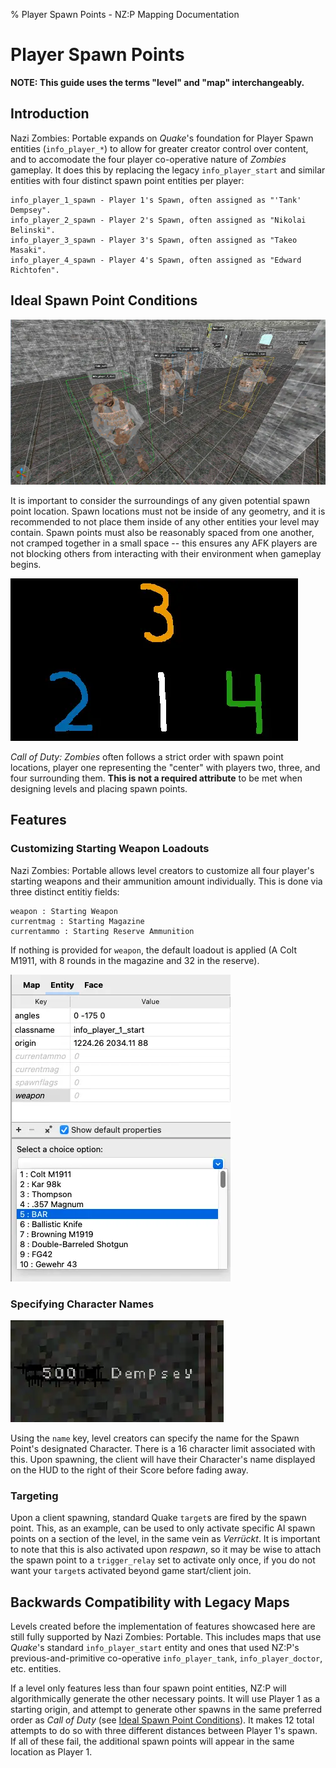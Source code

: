 % Player Spawn Points - NZ:P Mapping Documentation
# Player Spawn Points

__NOTE: This guide uses the terms "level" and "map" interchangeably.__

## Introduction

Nazi Zombies: Portable expands on _Quake_'s foundation for Player Spawn entities (`info_player_*`) to allow for greater creator control over content, and to accomodate the four player co-operative nature of _Zombies_ gameplay. It does this by replacing the legacy `info_player_start` and similar entities with four distinct spawn point entities per player:

```
info_player_1_spawn - Player 1's Spawn, often assigned as "'Tank' Dempsey".
info_player_2_spawn - Player 2's Spawn, often assigned as "Nikolai Belinski".
info_player_3_spawn - Player 3's Spawn, often assigned as "Takeo Masaki".
info_player_4_spawn - Player 4's Spawn, often assigned as "Edward Richtofen".
```

## Ideal Spawn Point Conditions

![Example of reasonably placed Spawn Points, from _Nacht der Untoten_](../res/images/player_spawn_positions.webp)

It is important to consider the surroundings of any given potential spawn point location. Spawn locations must not be inside of any geometry, and it is recommended to not place them inside of any other entities your level may contain. Spawn points must also be reasonably spaced from one another, not cramped together in a small space -- this ensures any AFK players are not blocking others from interacting with their environment when gameplay begins.

![_Call of Duty: Zombies_'s preferred Spawn Order](../res/images/player_spawn_order_reference.webp)

_Call of Duty: Zombies_ often follows a strict order with spawn point locations, player one representing the "center" with players two, three, and four surrounding them. __This is not a required attribute__ to be met when designing levels and placing spawn points.

## Features

### Customizing Starting Weapon Loadouts

Nazi Zombies: Portable allows level creators to customize all four player's starting weapons and their ammunition amount individually. This is done via three distinct entitiy fields:

```
weapon : Starting Weapon
currentmag : Starting Magazine
currentammo : Starting Reserve Ammunition
```

If nothing is provided for `weapon`, the default loadout is applied (A Colt M1911, with 8 rounds in the magazine and 32 in the reserve).

![An example of a map maker assigning Player 1's starting weapon](../res/images/player_spawn_starting_weapon.webp)

### Specifying Character Names

![A depiction of a Character's name appearing on the HUD](../res/images/player_spawn_name_hud.webp)

Using the `name` key, level creators can specify the name for the Spawn Point's designated Character. There is a 16 character limit associated with this. Upon spawning, the client will have their Character's name displayed on the HUD to the right of their Score before fading away.

### Targeting

Upon a client spawning, standard Quake `target`s are fired by the spawn point. This, as an example, can be used to only activate specific AI spawn points on a section of the level, in the same vein as *Verrückt*. It is important to note that this is also activated upon *respawn*, so it may be wise to attach the spawn point to a `trigger_relay` set to activate only once, if you do not want your `target`s activated beyond game start/client join.

## Backwards Compatibility with Legacy Maps

Levels created before the implementation of features showcased here are still fully supported by Nazi Zombies: Portable. This includes maps that use _Quake_'s standard `info_player_start` entity and ones that used NZ:P's previous-and-primitive co-operative `info_player_tank`, `info_player_doctor`, etc. entities.

If a level only features less than four spawn point entities, NZ:P will algorithmically generate the other necessary points. It will use Player 1 as a starting origin, and attempt to generate other spawns in the same preferred order as _Call of Duty_ (see [Ideal Spawn Point Conditions](#ideal-spawn-point-conditions)). It makes 12 total attempts to do so with three different distances between Player 1's spawn. If all of these fail, the additional spawn points will appear in the same location as Player 1.